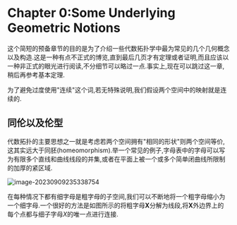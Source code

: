 # Chapter 0:Some Underlying Geometric Notions

这个简短的预备章节的目的是为了介绍一些代数拓扑学中最为常见的几个几何概念以及构造.这是一种有点不正式的博览,直到最后几页才有定理或者证明,而且应该以一种非正式的眼光进行阅读,不分细节可以略过一点.事实上,现在可以跳过这一章,稍后再参考基本定理.

为了避免过度使用"连续"这个词,若无特殊说明,我们假设两个空间中的映射就是连续的.



## 同伦以及伦型

代数拓扑的主要思想之一就是考虑若两个空间拥有"相同的形状"则两个空间等价,这其实远大于同胚$(\text{homeomorphism})$.举一个常见的例子,字母表中的字母可以写为有限多个直线和曲线线段的并集,或者在平面上被一个或多个简单闭曲线所限制的加厚的紧区域.

![image-20230909235338754](S:/Obisian%20Vault/Abstract%20Algebra/Abstract-Algebra/Algebraic%20Topology/Hatcher/Image/Chapter%200/1.png)

在每种情况下都有细字母是粗字母的子空间,我们可以不断地将一个粗字母缩小为一个细字母.一个很好的方法是如图所示的将粗字母$\boldsymbol{X}$分解为线段,将$\boldsymbol{X}$外边界上的每个点都与细子字母$X$的唯一点进行连接.